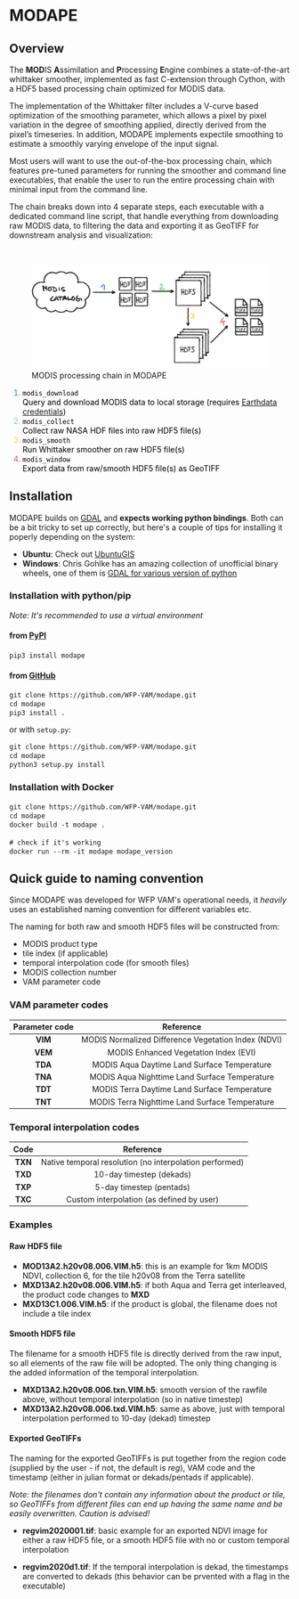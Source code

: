 # MODAPE

## Overview

The **MOD**IS **A**ssimilation and **P**rocessing **E**ngine combines a state-of-the-art whittaker smoother, implemented as fast C-extension through Cython, with a HDF5 based processing chain optimized for MODIS data.

The implementation of the Whittaker filter includes a V-curve based optimization of the smoothing parameter, which allows a pixel by pixel variation in the degree of smoothing applied, directly derived from the pixel’s timeseries. In addition, MODAPE implements expectile smoothing to estimate a smoothly varying envelope of the input signal.

Most users will want to use the out-of-the-box processing chain, which features pre-tuned parameters for running the smoother and command line executables, that enable the user to run the entire processing chain with minimal input from the command line.

The chain breaks down into 4 separate steps, each executable with a dedicated command line script, that handle everything from downloading raw MODIS data, to filtering the data and exporting it as GeoTIFF for downstream analysis and visualization:

<br>

<figure>
  <img src="img/overview.png" alt="overview">
  <br>
  <figcaption>MODIS processing chain in MODAPE</figcaption>
</figure>

<ol>
<li style='color: #2688FB;'>
  <span style='color:black;'>
  <code>modis_download</code>
  <br> Query and download MODIS data to local storage (requires <a href="https://urs.earthdata.nasa.gov/" target="_blank">Earthdata credentials</a>)
  </span>
</li>
<li style='color: #6FDD82;'>
  <span style='color:black;'>
  <code>modis_collect</code>
  <br> Collect raw NASA HDF files into raw HDF5 file(s)</a>
  </span>
</li>
</li>
<li style='color: #FED138;'>
  <span style='color:black;'>
  <code>modis_smooth</code>
  <br> Run Whittaker smoother on raw HDF5 file(s)</a>
  </span>
</li>
<li style='color: #FC4B5A;'>
  <span style='color:black;'>
  <code>modis_window</code>
  <br> Export data from raw/smooth HDF5 file(s) as GeoTIFF</a>
  </span>
</li>
</ol>


## Installation

MODAPE builds on [GDAL](https://gdal.org/) and **expects working python bindings**. Both can be a bit tricky to set up correctly, but here's a couple of tips for installing it poperly depending on the system:

- **Ubuntu**: Check out [UbuntuGIS](https://wiki.ubuntu.com/UbuntuGIS)
- **Windows**: Chris Gohlke has an amazing collection of unofficial binary wheels, one of them is [GDAL for various version of python](https://www.lfd.uci.edu/~gohlke/pythonlibs/#gdal)

### Installation with python/pip

_Note: It's recommended to use a virtual environment_

#### from [PyPI](https://pypi.org/project/modape/)

```
pip3 install modape
```

#### from [GitHub](https://github.com/WFP-VAM/modape.git)

```
git clone https://github.com/WFP-VAM/modape.git
cd modape
pip3 install .
```

or with `setup.py`:

```
git clone https://github.com/WFP-VAM/modape.git
cd modape
python3 setup.py install
```

### Installation with Docker

```
git clone https://github.com/WFP-VAM/modape.git
cd modape
docker build -t modape .

# check if it's working
docker run --rm -it modape modape_version
```

## Quick guide to naming convention

Since MODAPE was developed for WFP VAM's operational needs, it _heavily_ uses an established naming convention for different variables etc.

The naming for both raw and smooth HDF5 files will be constructed from:

- MODIS product type
- tile index (if applicable)
- temporal interpolation code (for smooth files)
- MODIS collection number
- VAM parameter code

### VAM parameter codes

 Parameter code | Reference
:---: | :---:
**VIM** | MODIS Normalized Difference Vegetation Index (NDVI)
**VEM** | MODIS Enhanced Vegetation Index (EVI)
**TDA** | MODIS Aqua Daytime Land Surface Temperature
**TNA** | MODIS Aqua Nighttime Land Surface Temperature
**TDT** | MODIS Terra Daytime Land Surface Temperature
**TNT** | MODIS Terra Nighttime Land Surface Temperature

### Temporal interpolation codes

Code | Reference
:---: | :---:
**TXN** | Native temporal resolution (no interpolation performed)
**TXD** | 10-day timestep (dekads)
**TXP** | 5-day timestep (pentads)
**TXC** | Custom interpolation (as defined by user)

### Examples

#### Raw HDF5 file

- **MOD13A2.h20v08.006.VIM.h5**: this is an example for 1km MODIS NDVI, collection 6, for the tile h20v08 from the Terra satellite
- **MXD13A2.h20v08.006.VIM.h5**: if both Aqua and Terra get interleaved, the product code changes to **MXD**
- **MXD13C1.006.VIM.h5**: if the product is global, the filename does not include a tile index

#### Smooth HDF5 file

The filename for a smooth HDF5 file is directly derived from the raw input, so all elements of the raw file will be adopted. The only thing changing is the added information of the temporal interpolation.

- **MXD13A2.h20v08.006.txn.VIM.h5**: smooth version of the rawfile above, without temporal interpolation (so in native timestep)
- **MXD13A2.h20v08.006.txd.VIM.h5**: same as above, just with temporal interpolation performed to 10-day (dekad) timestep

#### Exported GeoTIFFs

The naming for the exported GeoTIFFs is put together from the region code (supplied by the user - if not, the default is _reg_), VAM code and the timestamp (either in julian format or dekads/pentads if applicable).

_Note: the filenames don't contain any information about the product or tile, so GeoTIFFs from different files can end up having the same name and be easily overwritten. Caution is advised!_

- **regvim2020001.tif**: basic example for an exported NDVI image for either a raw HDF5 file, or a smooth HDF5 file with no or custom temporal interpolation

- **regvim2020d1.tif**: If the temporal interpolation is dekad, the timestamps are converted to dekads (this behavior can be prvented with a flag in the executable)
